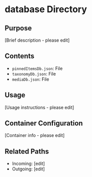 
# database Directory

## Purpose
[Brief description - please edit]

## Contents
- `pinnedItemsDb.json`: File
- `taxonomyDb.json`: File
- `mediaDb.json`: File

## Usage
[Usage instructions - please edit]

## Container Configuration
[Container info - please edit]

## Related Paths
- Incoming: [edit]
- Outgoing: [edit]
